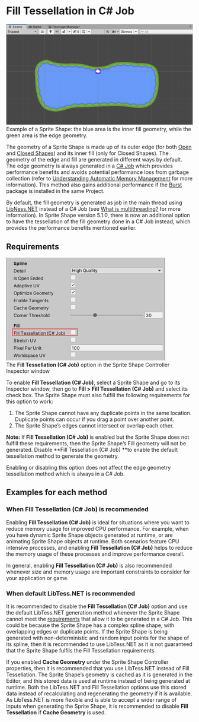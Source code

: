 # Fill Tessellation in C# Job

![](images/spriteshape-filltess-example.png)<br/>Example of a Sprite Shape: the blue area is the inner fill geometry, while the green area is the edge geometry.

The geometry of a Sprite Shape is made up of its outer edge (for both [Open](https://docs.unity3d.com/Packages/com.unity.2d.spriteshape@5.0/manual/SSProfile.html#open-shape) and [Closed Shapes](https://docs.unity3d.com/Packages/com.unity.2d.spriteshape@5.0/manual/SSProfile.html#closed-shape)) and its inner fill (only for Closed Shapes). The geometry of the edge and fill are generated in different ways by default. The edge geometry is always generated in a [C# Job](https://docs.unity3d.com/Manual/JobSystemOverview.html) which provides performance benefits and avoids potential performance loss from garbage collection (refer to [Understanding Automatic Memory Management](https://docs.unity3d.com/Manual/UnderstandingAutomaticMemoryManagement.html) for more information). This method also gains additional performance if the [Burst](https://docs.unity3d.com/Packages/com.unity.burst@latest) package is installed in the same Project.

By default, the fill geometry is generated as job in the main thread using [LibNess.NET](https://github.com/speps/LibTessDotNet) instead of a C# Job  (see [What is multithreading?](https://docs.unity3d.com/Manual/JobSystemMultithreading.html) for more information). In Sprite Shape version 5.1.0, there is now an additional option to have the tessellation of the fill geometry done in a C# Job instead, which provides the performance benefits mentioned earlier.

## Requirements

![](images/spriteshape-filltess-option.png)<br/>The **Fill Tessellation (C# Job)** option in the Sprite Shape Controller Inspector window

To enable **Fill Tessellation (C# Job)**, select a Sprite Shape and go to its Inspector window, then go to **Fill > Fill Tessellation (C# Job)** and select its check box. The Sprite Shape must also fulfill the following requirements for this option to work:

1. The Sprite Shape cannot have any duplicate points in the same location. Duplicate points can occur if you drag a point over another point.
2. The Sprite Shape’s edges cannot intersect or overlap each other.

**Note:** If **Fill Tessellation (C# Job)** is enabled but the Sprite Shape does not fulfill these requirements, then the Sprite Shape’s Fill geometry will not be generated. Disable **Fill Tessellation (C# Job) **to enable the default tessellation method to generate the geometry.

Enabling or disabling this option does not affect the edge geometry tessellation method which is always in a C# Job.

## Examples for each method

### When Fill Tessellation (C# Job) is recommended

Enabling **Fill Tessellation (C# Job)** is ideal for situations where you want to reduce memory usage for improved CPU performance. For example, when you have dynamic Sprite Shape objects generated at runtime, or are animating Sprite Shape objects at runtime. Both scenarios feature CPU intensive processes, and enabling **Fill Tessellation (C# Job)** helps to reduce the memory usage of these processes and improve performance overall.

In general, enabling **Fill Tessellation (C# Job)** is also recommended whenever size and memory usage are important constraints to consider for your application or game.

### When default LibTess.NET is recommended

It is recommended to disable the **Fill Tessellation (C# Job)** option and use the default LibTess.NET generation method whenever the Sprite Shape cannot meet the [requirements](#heading=h.zasaclenlv3i) that allow it to be generated in a C# Job. This could be because the Sprite Shape has a complex spline shape, with overlapping edges or duplicate points. If the Sprite Shape is being generated with non-deterministic and random input points for the shape of its spline, then it is recommended to use LibTess.NET as it is not guaranteed that the Sprite Shape fulfils the Fill Tessellation requirements.

If you enabled **Cache Geometry** under the Sprite Shape Controller properties, then it is recommended that you use LibTess.NET instead of Fill Tessellation. The Sprite Shape’s geometry is cached as it is generated in the Editor, and this stored data is used at runtime instead of being generated at runtime. Both the LibTess.NET and Fill Tessellation options use this stored data instead of recalculating and regenerating the geometry if it is available. As LibTess.NET is more flexible and is able to accept a wider range of inputs when generating the Sprite Shape, it is recommended to disable **Fill Tessellation** if **Cache Geometry** is  used.

